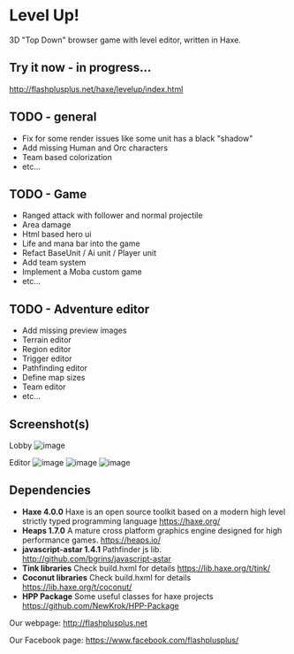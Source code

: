 # Level Up!
3D "Top Down" browser game with level editor, written in Haxe.

## Try it now - in progress...
http://flashplusplus.net/haxe/levelup/index.html

## TODO - general
- Fix for some render issues like some unit has a black "shadow"
- Add missing Human and Orc characters
- Team based colorization
- etc...

## TODO - Game
- Ranged attack with follower and normal projectile
- Area damage
- Html based hero ui
- Life and mana bar into the game
- Refact BaseUnit / Ai unit / Player unit
- Add team system
- Implement a Moba custom game
- etc...

## TODO - Adventure editor
- Add missing preview images
- Terrain editor
- Region editor
- Trigger editor
- Pathfinding editor
- Define map sizes
- Team editor
- etc...

## Screenshot(s)
Lobby
![image](https://user-images.githubusercontent.com/13141660/68549518-17d81a80-03f9-11ea-831a-d97de774f63c.png)

Editor
![image](https://user-images.githubusercontent.com/13141660/69503789-c57d1a80-0f1d-11ea-8d7f-698ed12e7ee1.png)
![image](https://user-images.githubusercontent.com/13141660/69002269-3902a480-08ec-11ea-826a-e8aeacb79999.png)
![image](https://user-images.githubusercontent.com/13141660/69002283-90a11000-08ec-11ea-8334-5e5f7049ceb1.png)


## Dependencies
- **Haxe 4.0.0** Haxe is an open source toolkit based on a modern high level strictly typed programming language https://haxe.org/
- **Heaps 1.7.0** A mature cross platform graphics engine designed for high performance games. https://heaps.io/
- **javascript-astar 1.4.1** Pathfinder js lib. http://github.com/bgrins/javascript-astar
- **Tink libraries** Check build.hxml for details https://lib.haxe.org/t/tink/
- **Coconut libraries** Check build.hxml for details https://lib.haxe.org/t/coconut/
- **HPP Package** Some useful classes for haxe projects https://github.com/NewKrok/HPP-Package

Our webpage:
http://flashplusplus.net

Our Facebook page:
https://www.facebook.com/flashplusplus/
